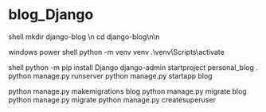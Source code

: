 # blog_Django

shell
mkdir django-blog \n
cd django-blog\n\n

windows power shell
python -m venv venv
.\venv\Scripts\activate

shell
python -m pip install Django
django-admin startproject personal_blog .
python manage.py runserver
python manage.py startapp blog

python manage.py makemigrations blog
python manage.py migrate blog
python manage.py migrate
python manage.py createsuperuser
